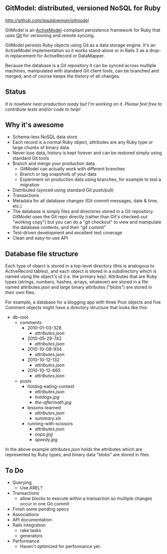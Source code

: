 GitModel: distributed, versioned NoSQL for Ruby
---------------------------------------------------

_http://github.com/pauldowman/gitmodel_

GitModel is an
[ActiveModel](http://yehudakatz.com/2010/01/10/activemodel-make-any-ruby-object-feel-like-activerecord/)-compliant
persistence framework for Ruby that uses [Git](http://git-scm.com/) for
versioning and remote syncing.

GitModel persists Ruby objects using Git as a data storage engine. It's an
ActiveModel implementation so it works stand-alone or in Rails 3 as a drop-in
replacement for ActiveRecord or DataMapper. 

Because the database is a Git repository it can be synced across multiple
machines, manipulated with standard Git client tools, can be branched and
merged, and of course keeps the history of all changes.


Status
------

_It is nowhere near production ready but I'm working on it. Please feel free to
contribute tests and/or code to help!_


Why it's awesome
----------------

* Schema-less NoSQL data store
* Each record is a normal Ruby object, attributes are any Ruby type or large
  chunks of binary data
* Never lose data, history is kept forever and can be restored simply using
  standard Git tools
* Branch and merge your production data 
  * GitModel can actually work with different branches
  * Branch or tag snapshots of your data
  * Experiment on production data using branches, for example to test a
    migration
* Distributed (synced using standard Git push/pull)
* Transactions
* Metadata for all database changes (Git commit messages, date & time, etc.)
* The database is simply files and directores stored in a Git repository.
  GitModel uses the Git repo directly (rather than Git's checked-out "working
  copy") but you can do a "git checkout" to view and manipulate the database
  contents, and then "git commit"
* Test-driven development and excellent test coverage
* Clean and easy-to-use API


Database file structure
-----------------------

Each type of object is stored in a top-level directory (this is analogous to
ActiveRecord tables), and each object is stored in a subdirectory which is
named using the object's id (i.e. the primary key). Attributes that are Ruby
types (strings, numbers, hashes, arrays, whatever) are stored in a file named
attributes.json and large binary attributes ("blobs") are stored in their own
files.

For example, a database for a blogging app with three Post objects and five
Comment objects might have a directory structure that looks like this:

* db-root 
  * comments 
    * 2010-01-03-328
      * _attributes.json_
    * 2010-05-29-742
      * _attributes.json_
    * 2010-10-09-934
      * _attributes.json_
    * 2010-10-12-132
      * _attributes.json_
    * 2010-10-12-665
      * _attributes.json_
  * posts 
    * hotdog-eating-contest
      * _attributes.json_
      * _hotdogs.jpg_
      * _the-aftermath.jpg_
    * lessons-learned
      * _attributes.json_
      * _summary.xls_
    * running-with-scissors
      * _attributes.json_
      * _oops.jpg_
      * _speedy.jpg_

In the above example _attributes.json_ holds the attributes which are
represented by Ruby types, and binary data "blobs" are stored in files.

To Do
-----

* Querying
  * Use AREL?
* Transactions
  * allow blocks to execute within a transaction so multiple changes occur in
    one Git commit
* Finish some pending specs
* Associations
* API documentation
* Rails integration
  * rake tasks
  * generators
* Performance
  * Haven't optimized for performance yet. 


